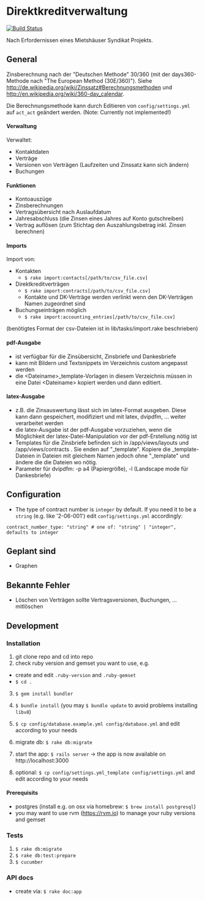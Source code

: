 # Direktkreditverwaltung
[![Build Status](https://travis-ci.org/pamuche/direktkreditverwaltung.svg?branch=master)](https://travis-ci.org/pamuche/direktkreditverwaltung)

Nach Erfordernissen eines Mietshäuser Syndikat Projekts.

## General

Zinsberechnung nach der "Deutschen Methode" 30/360 (mit der days360-Methode nach "The European Method (30E/360)"). Siehe http://de.wikipedia.org/wiki/Zinssatz#Berechnungsmethoden und http://en.wikipedia.org/wiki/360-day_calendar.

Die Berechnungsmethode kann durch Editieren von `config/settings.yml` auf `act_act` geändert werden. (Note: Currently not implemented!)

#### Verwaltung

Verwaltet:

* Kontaktdaten
* Verträge
* Versionen von Verträgen (Laufzeiten und Zinssatz kann sich ändern)
* Buchungen

#### Funktionen

* Kontoauszüge
* Zinsberechnungen
* Vertragsübersicht nach Auslaufdatum
* Jahresabschluss (die Zinsen eines Jahres auf Konto gutschreiben)
* Vertrag auflösen (zum Stichtag den Auszahlungsbetrag inkl. Zinsen berechnen)

#### Imports

Import von:

* Kontakten 
    * `$ rake import:contacts[/path/to/csv_file.csv]`
* Direktkreditverträgen
    * `$ rake import:contracts[/path/to/csv_file.csv]`
    * Kontakte und DK-Verträge werden verlinkt wenn den DK-Verträgen Namen zugeordnet sind
* Buchungseinträgen möglich
    * `$ rake import:accounting_entries[/path/to/csv_file.csv]`

(benötigtes Format der csv-Dateien ist in lib/tasks/import.rake beschrieben)

#### pdf-Ausgabe

* ist verfügbar für die Zinsübersicht, Zinsbriefe und Dankesbriefe
* kann mit Bildern und Textsnippets im Verzeichnis custom angepasst werden
* die &lt;Dateiname&gt;_template-Vorlagen in diesem Verzeichnis müssen in eine Datei &lt;Dateiname&gt; kopiert werden und dann editiert.

#### latex-Ausgabe

* z.B. die Zinsauswertung lässt sich im latex-Format ausgeben. Diese kann dann gespeichert, modifiziert und mit latex, dvipdfm, ... weiter verarbeitet werden
* die latex-Ausgabe ist der pdf-Ausgabe vorzuziehen, wenn die Möglichkeit der latex-Datei-Manipulation vor der pdf-Erstellung nötig ist
* Templates für die Zinsbriefe befinden sich in /app/views/layouts und /app/views/contracts . Sie enden auf "_template". Kopiere die _template-Dateien in Dateien mit gleichem Namen jedoch ohne "_template" und ändere die die Dateien wo nötig.
* Parameter für dvipdfm: -p a4 (Papiergröße), -l (Landscape mode für Dankesbriefe) 

## Configuration

* The type of contract number is `integer` by default. If you need it to be a `string` (e.g. like '2-06-001') edit `config/settings.yml` accordingly:
```
contract_number_type: "string" # one of: "string" | "integer", defaults to integer
```

## Geplant sind 

* Graphen

## Bekannte Fehler

* Löschen von Verträgen sollte Vertragsversionen, Buchungen, ... mitlöschen

## Development

### Installation

1. git clone repo and cd into repo
2. check ruby version and gemset you want to use, e.g. 
  - create and edit `.ruby-version` and `.ruby-gemset` 
  - `$ cd .`
3. `$ gem install bundler`
4. `$ bundle install` (you may `$ bundle update` to avoid problems installing `libv8`)

5. `$ cp config/database.example.yml config/database.yml` and edit according to your needs
6. migrate db: `$ rake db:migrate`

7. start the app: `$ rails server` -> the app is now available on http://localhost:3000

8. optional: `$ cp config/settings.yml_template config/settings.yml` and edit according to your needs


#### Prerequisits

* postgres (install e.g. on osx via homebrew: `$ brew install postgresql`)
* you may want to use rvm (https://rvm.io) to manage your ruby versions and gemset

### Tests

1. `$ rake db:migrate`
2. `$ rake db:test:prepare`
3. `$ cucumber`

### API docs

* create via: `$ rake doc:app`








